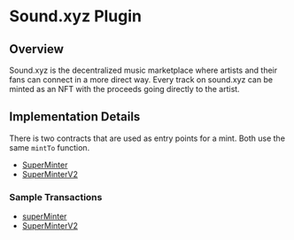 # Sound.xyz Plugin

## Overview
Sound.xyz is the decentralized music marketplace where artists and their fans can connect in a more direct way. Every track on sound.xyz can be minted as an NFT with the proceeds going directly to the artist. 

## Implementation Details

There is two contracts that are used as entry points for a mint. Both use the same `mintTo` function. 
- [SuperMinter](https://optimistic.etherscan.io/address/0x0000000000cf4558c36229ac0026ee16d3ae35cd#code)
- [SuperMinterV2](https://optimistic.etherscan.io/address/0x000000000001a36777f9930aaeff623771b13e70#code)

### Sample Transactions
- [superMinter](https://optimistic.etherscan.io/tx/0x29635c012e7b62b918281ac6745b00055e5edc0c2a23d24589192f814a2341e0)
- [SuperMinterV2](https://optimistic.etherscan.io/tx/0x8700a2cd751f28f98ae62e0bceba075bc2be9353000569dadd1ff117b8575907)